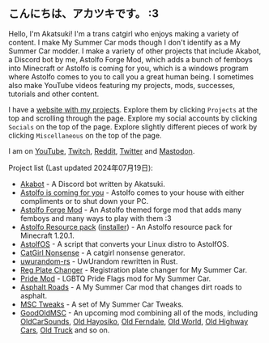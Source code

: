 ## こんにちは、アカツキです。 :3

Hello, I'm Akatsuki! I'm a trans catgirl who enjoys making a variety of content. I make My Summer Car mods though I don't identify as a My Summer Car modder. I make a variety of other projects that include Akabot, a Discord bot by me, Astolfo Forge Mod, which adds a bunch of femboys into Minecraft or Astolfo is coming for you, which is a windows program where Astolfo comes to you to call you a great human being. I sometimes also make YouTube videos featuring my projects, mods, successes, tutorials and other content.

I have a [website with my projects](https://akatsuki.nekoweb.org/). Explore them by clicking `Projects` at the top and scrolling through the page. Explore my social accounts by clicking `Socials` on the top of the page. Explore slightly different pieces of work by clicking `Miscellaneous` on the top of the page.

I am on [YouTube](https://youtube.com/@Akatsuki2555), [Twitch](https://twitch.tv/Akatsuki2555), [Reddit](https://reddit.com/u/Akatsuki_2555), [Twitter](https://twitter.com/@Akatsuki2555) and [Mastodon](https://mastodon.catgirl.cloud/deck/@Akatsuki).

Project list (Last updated 2024年07月19日):

- [Akabot](https://akatsuki.nekoweb.org/project/akabot) - A Discord bot written by Akatsuki.
- [Astolfo is coming for you](https://github.com/Akatsuki2555/AstolfoIsComingForYou/releases) - Astolfo comes to your house with either compliments or to shut down your PC.
- [Astolfo Forge Mod](https://github.com/Akatsuki2555/AstolfoForge/releases) - An Astolfo themed forge mod that adds many femboys and many ways to play with them :3
- [Astolfo Resource pack](https://github.com/Akatsuki2555/AstolfoResourcePack) ([installer](https://github.com/Akatsuki2555/AstolfoResourcePackInstaller/releases/)) - An Astolfo resource pack for Minecraft 1.20.1.
- [AstolfOS](https://github.com/Akatsuki2555/AstolfOS/wiki/) - A script that converts your Linux distro to AstolfOS.
- [CatGirl Nonsense](https://akatsuki.nekoweb.org/project/catgirlnonsense/) - A catgirl nonsense generator.
- [uwurandom-rs](https://github.com/Akatsuki2555/uwurandom-rs/) - UwUrandom rewritten in Rust.
- [Reg Plate Changer](https://akatsuki.nekoweb.org/project/regplatechanger) - Registration plate changer for My Summer Car.
- [Pride Mod](https://akatsuki.nekoweb.org/project/pridemod) - LGBTQ Pride Flags mod for My Summer Car.
- [Asphalt Roads](https://akatsuki.nekoweb.org/project/asphaltroads) - A My Summer Car mod that changes dirt roads to asphalt.
- [MSC Tweaks](https://akatsuki.nekoweb.org/project/msctweaks) - A set of My Summer Car Tweaks.
- [GoodOldMSC](https://akatsuki.nekoweb.org/project/goodoldmsc) - An upcoming mod combining all of the mods, including [OldCarSounds](https://akatsuki.nekoweb.org/project/oldcarsounds), [Old Hayosiko](https://akatsuki.nekoweb.org/project/oldhayosiko), [Old Ferndale](https://akatsuki.nekoweb.org/project/oldferndale), [Old World](https://akatsuki.nekoweb.org/project/oldworld), [Old Highway Cars](https://akatsuki.nekoweb.org/project/oldhighwaycars), [Old Truck](https://akatsuki.nekoweb.org/project/oldtrucksounds) and so on.
